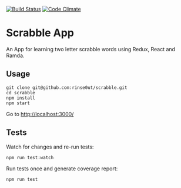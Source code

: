 [![Build Status](https://travis-ci.org/rinse0ut/scrabble.svg?branch=master)](https://travis-ci.org/rinse0ut/scrabble)
[![Code Climate](https://codeclimate.com/github/rinse0ut/scrabble/badges/gpa.svg)](https://codeclimate.com/github/rinse0ut/scrabble)
# Scrabble App
An App for learning two letter scrabble words using Redux, React and Ramda.

## Usage

```
git clone git@github.com:rinse0ut/scrabble.git
cd scrabble
npm install
npm start
```

Go to [http://localhost:3000/](http://localhost:3000/)

## Tests
Watch for changes and re-run tests:

```
npm run test:watch
```

Run tests once and generate coverage report:

```
npm run test
